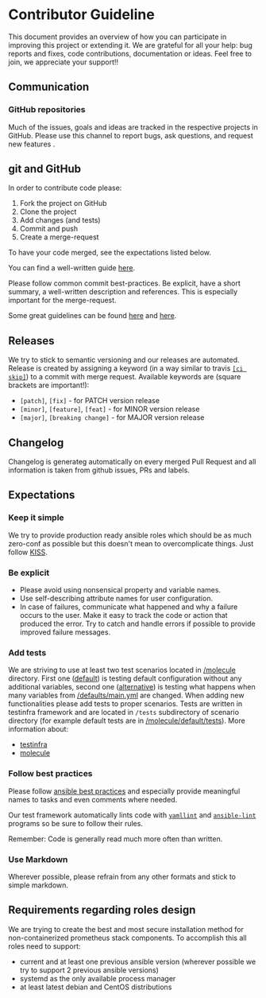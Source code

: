 # Contributor Guideline

This document provides an overview of how you can participate in improving this project or extending it. We are
grateful for all your help: bug reports and fixes, code contributions, documentation or ideas. Feel free to join, we 
appreciate your support!!

## Communication

### GitHub repositories

Much of the issues, goals and ideas are tracked in the respective projects in GitHub. Please use this channel to report
bugs, ask questions, and request new features .

## git and GitHub

In order to contribute code please:

1. Fork the project on GitHub
2. Clone the project
3. Add changes (and tests)
4. Commit and push
5. Create a merge-request

To have your code merged, see the expectations listed below.

You can find a well-written guide [here](https://help.github.com/articles/fork-a-repo).

Please follow common commit best-practices. Be explicit, have a short summary, a well-written description and
references. This is especially important for the merge-request.

Some great guidelines can be found [here](https://wiki.openstack.org/wiki/GitCommitMessages) and
[here](http://robots.thoughtbot.com/5-useful-tips-for-a-better-commit-message).

## Releases

We try to stick to semantic versioning and our releases are automated. Release is created by assigning a keyword (in a
way similar to travis [`[ci skip]`](https://docs.travis-ci.com/user/customizing-the-build#Skipping-a-build)) to a 
commit with merge request. Available keywords are (square brackets are important!):
 
* `[patch]`, `[fix]` - for PATCH version release
* `[minor]`, `[feature]`, `[feat]` - for MINOR version release
* `[major]`, `[breaking change]` - for MAJOR version release
 
## Changelog
 
Changelog is generateg automatically on every merged Pull Request and all information is taken from github issues, PRs
and labels.

## Expectations

### Keep it simple

We try to provide production ready ansible roles which should be as much zero-conf as possible but this doesn't mean to
overcomplicate things. Just follow [KISS](https://en.wikipedia.org/wiki/KISS_principle).

### Be explicit

* Please avoid using nonsensical property and variable names.
* Use self-describing attribute names for user configuration.
* In case of failures, communicate what happened and why a failure occurs to the user. Make it easy to track the code
or action that produced the error. Try to catch and handle errors if possible to provide improved failure messages.


### Add tests

We are striving to use at least two test scenarios located in [/molecule](molecule) directory. First one
([default](molecule/default)) is testing default configuration without any additional variables, second one 
([alternative](molecule/alternative)) is testing what happens when many variables from 
[/defaults/main.yml](defaults/main.yml) are changed. When adding new functionalities please add tests to proper
scenarios. Tests are written in testinfra framework and are located in `/tests` subdirectory of scenario directory
(for example default tests are in [/molecule/default/tests](molecule/default/tests)).
More information about:
  - [testinfra](http://testinfra.readthedocs.io/en/latest/index.html)
  - [molecule](https://molecule.readthedocs.io/en/latest/index.html)

### Follow best practices

Please follow [ansible best practices](http://docs.ansible.com/ansible/latest/playbooks_best_practices.html) and
especially provide meaningful names to tasks and even comments where needed.

Our test framework automatically lints code with [`yamllint`](https://yamllint.readthedocs.io) and
[`ansible-lint`](https://github.com/willthames/ansible-lint) programs so be sure to follow their rules.

Remember: Code is generally read much more often than written.

### Use Markdown

Wherever possible, please refrain from any other formats and stick to simple markdown.

## Requirements regarding roles design 

We are trying to create the best and most secure installation method for non-containerized prometheus stack components.
To accomplish this all roles need to support:

- current and at least one previous ansible version (wherever possible we try to support 2 previous ansible versions)
- systemd as the only available process manager
- at least latest debian and CentOS distributions
